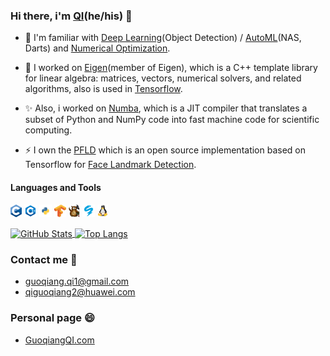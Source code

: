### Hi there, i'm [QI](https://guoqiangqi.github.io/)(he/his) 👋

- 🌱 I'm familiar with [Deep Learning](https://en.wikipedia.org/wiki/Deep_learning)(Object Detection) / [AutoML](https://en.wikipedia.org/wiki/Automated_machine_learning)(NAS, Darts) and [Numerical Optimization]().  

- 🔭 I worked on [Eigen](https://gitlab.com/libeigen/eigen)(member of Eigen), which is a C++ template library for linear algebra: matrices, vectors, numerical solvers, and related algorithms, also is used in [Tensorflow](https://github.com/tensorflow/tensorflow).  

- ✨ Also, i worked on [Numba](https://github.com/numba/numba), which is a JIT compiler that translates a subset of Python and NumPy code into fast machine code for scientific computing.

- ⚡ I own the [PFLD](https://github.com/guoqiangqi/PFLD) which is an open source implementation based on Tensorflow for [Face Landmark Detection](https://github.com/guoqiangqi/PFLD).

#### Languages and Tools

<code><img height="20" src="https://github.com/guoqiangqi/guoqiangqi/blob/main/images/c.png"></code>
<code><img height="20" src="https://github.com/guoqiangqi/guoqiangqi/blob/main/images/cpp.png"></code>
<code><img height="20" src="https://github.com/guoqiangqi/guoqiangqi/blob/main/images/python.png"></code>
<code><img height="20" src="https://github.com/guoqiangqi/guoqiangqi/blob/main/images/tensorflow.png"></code>
<code><img height="20" src="https://github.com/guoqiangqi/guoqiangqi/blob/main/images/eigen.png"></code>
<code><img height="20" src="https://github.com/guoqiangqi/guoqiangqi/blob/main/images/numba.png"></code>
<code><img height="20" src="https://github.com/guoqiangqi/guoqiangqi/blob/main/images/linux.png"></code>

<a href="https://github.com/guoqiangqi">
  <img align="center" alt="GitHub Stats" src="https://github-readme-stats.vercel.app/api?theme=calm&username=guoqiangqi&count_private=true&show_icons=true&include_all_commits=true&hide_title=true" />
</a>
<a href="https://github.com/guoqiangqi">
  <img align="center" alt="Top Langs" src="https://github-readme-stats.vercel.app/api/top-langs/?theme=calm&username=guoqiangqi&layout=compact&card_width=270" />
</a>

### Contact me 💬
- <guoqiang.qi1@gmail.com>  
- <qiguoqiang2@huawei.com>

### Personal page 😄
- [GuoqiangQI.com](https://www.guoqiangqi.com)

<!--
**guoqiangqi/guoqiangqi** is a ✨ _special_ ✨ repository because its `README.md` (this file) appears on your GitHub profile.

Here are some ideas to get you started:

- 🔭 I’m currently working on ...
- 🌱 I’m currently learning ...
- 👯 I’m looking to collaborate on ...
- 🤔 I’m looking for help with ...
- 💬 Ask me about ...
- 📫 How to reach me: ...
- 😄 Pronouns: ...
- ⚡ Fun fact: ...
-->
